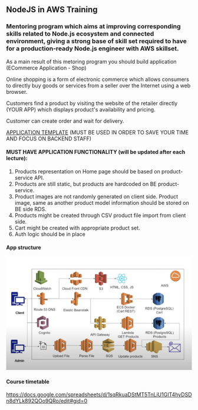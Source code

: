 ## NodeJS in AWS Training

### Mentoring program which aims at improving corresponding skills related to Node.js ecosystem and connected environment, giving a strong base of skill set required to have for a production-ready Node.js engineer with AWS skillset.

As a main result of this metoring program you should build application (ECommerce Application - Shop)

Online shopping is a form of electronic commerce which allows consumers to directly buy goods or services from a seller over the Internet using a web browser.

Customers find a product by visiting the website of the retailer directly (YOUR APP) which displays product's availability and pricing.

Customer can create order and wait for delivery.

[APPLICATION TEMPLATE](https://github.com/rolling-scopes-school/nodejs-aws-fe) (MUST BE USED IN ORDER TO SAVE YOUR TIME AND FOCUS ON BACKEND STAFF)

#### MUST HAVE APPLICATION FUNCTIONALITY (will be updated after each lecture):

1. Products representation on Home page should be based on product-service API.
2. Products are still static, but products are hardcoded on BE product-service.
3. Product images are not randomly generated on client side. Product image, same as another product model information should be stored on BE side RDS.
4. Products might be created through CSV product file import from client side.
5. Cart might be created with appropriate product set.
6. Auth logic should be in place

#### App structure

![App structure](AppStructure.jpg)

#### Course timetable

https://docs.google.com/spreadsheets/d/1sqRkuaDStMT5TnLiU1GIT4hyDSDn8dYLk892QOo9QRo/edit#gid=0
